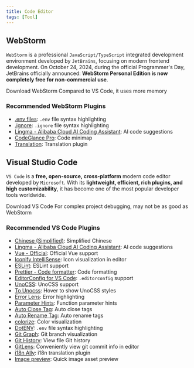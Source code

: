 ```yaml
---
title: Code Editor
tags: [Tool]
---
```


<script setup>
import { NButton, NTag, NFlex } from 'naive-ui'

const open = (url) => window.open(url)
</script>

## WebStorm

`WebStorm` is a professional `JavaScript/TypeScript` integrated development environment developed by `JetBrains`, focusing on modern frontend development.
On October 24, 2024, during the official Programmer's Day, JetBrains officially announced: **WebStorm Personal Edition is now completely free for non-commercial use**.

<NFlex align="center">
  <NButton type="primary" @click="open('https://www.jetbrains.com/webstorm/')">Download WebStorm</NButton>
  <NTag type="warning">
    Compared to VS Code, it uses more memory
  </NTag>
</NFlex>

### Recommended WebStorm Plugins

- [.env files](https://plugins.jetbrains.com/plugin/9525--env-files): `.env` file syntax highlighting
- [.ignore](https://plugins.jetbrains.com/plugin/7495--ignore): `.ignore` file syntax highlighting
- [Lingma - Alibaba Cloud AI Coding Assistant](https://plugins.jetbrains.com/plugin/17809-lingma--alibaba-cloud-ai-coding-assistant): AI code suggestions
- [CodeGlance Pro](https://plugins.jetbrains.com/plugin/18824-codeglance-pro): Code minimap
- [Translation](https://plugins.jetbrains.com/plugin/8579-translation): Translation plugin

## Visual Studio Code

`VS Code` is a **free, open-source, cross-platform** modern code editor developed by `Microsoft`. With its **lightweight, efficient, rich plugins, and high customizability**, it has become one of the most popular developer tools worldwide.

<NFlex align="center">
  <NButton type="primary" @click="open('https://code.visualstudio.com/')">Download VS Code</NButton>
  <NTag type="warning">
    For complex project debugging, may not be as good as WebStorm
  </NTag>
</NFlex>

### Recommended VS Code Plugins

- [Chinese (Simplified)](https://marketplace.visualstudio.com/items?itemName=MS-CEINTL.vscode-language-pack-zh-hans): Simplified Chinese
- [Lingma - Alibaba Cloud AI Coding Assistant](https://marketplace.visualstudio.com/items?itemName=Alibaba-Cloud.tongyi-lingma): AI code suggestions
- [Vue - Official](https://marketplace.visualstudio.com/items?itemName=Vue.volar): Official Vue support
- [Iconify IntelliSense](https://marketplace.visualstudio.com/items?itemName=antfu.iconify): Icon visualization in editor
- [ESLint](https://marketplace.visualstudio.com/items?itemName=dbaeumer.vscode-eslint): ESLint support
- [Prettier - Code formatter](https://marketplace.visualstudio.com/items?itemName=esbenp.prettier-vscode): Code formatting
- [EditorConfig for VS Code](https://marketplace.visualstudio.com/items?itemName=EditorConfig.EditorConfig): `.editorconfig` support
- [UnoCSS](https://marketplace.visualstudio.com/items?itemName=antfu.unocss): UnoCSS support
- [To Unocss](https://marketplace.visualstudio.com/items?itemName=simonhe.to-unocss): Hover to show UnoCSS styles
- [Error Lens](https://marketplace.visualstudio.com/items?itemName=usernamehw.errorlens): Error highlighting
- [Parameter Hints](https://marketplace.visualstudio.com/items?itemName=DominicVonk.parameter-hints): Function parameter hints
- [Auto Close Tag](https://marketplace.visualstudio.com/items?itemName=formulahendry.auto-close-tag): Auto close tags
- [Auto Rename Tag](https://marketplace.visualstudio.com/items?itemName=formulahendry.auto-rename-tag): Auto rename tags
- [colorize](https://marketplace.visualstudio.com/items?itemName=kamikillerto.vscode-colorize): Color visualization
- [DotENV](https://marketplace.visualstudio.com/items?itemName=mikestead.dotenv): `.env` file syntax highlighting
- [Git Graph](https://marketplace.visualstudio.com/items?itemName=mhutchie.git-graph): Git branch visualization
- [Git History](https://marketplace.visualstudio.com/items?itemName=donjayamanne.githistory): View file Git history
- [GitLens](https://marketplace.visualstudio.com/items?itemName=eamodio.gitlens): Conveniently view git commit info in editor
- [i18n Ally](https://marketplace.visualstudio.com/items?itemName=Lokalise.i18n-ally): i18n translation plugin
- [Image preview](https://marketplace.visualstudio.com/items?itemName=kisstkondoros.vscode-gutter-preview): Quick image asset preview
